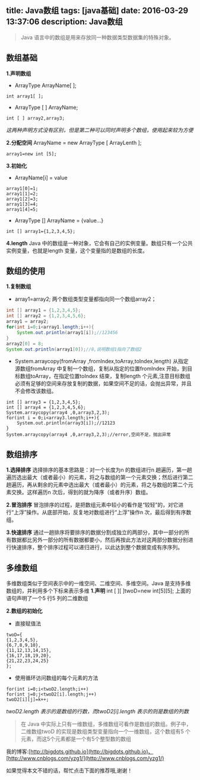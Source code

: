 title: Java数组
tags: [java基础]
date: 2016-03-29 13:37:06
description: Java数组
---
> Java 语言中的数组是用来存放同一种数据类型数据集的特殊对象。

<!-- more -->

## 数组基础
**1.声明数组**
+ ArrayType ArrayName[ ];
```
int array1[ ];
```

+ ArrayType [ ] ArrayName;
```
int [ ] array2,array3;
```

*这两种声明方式没有区别，但是第二种可以同时声明多个数组，使用起来较为方便*


**2.分配空间**
ArrayName = new  ArrayType [ ArrayLenth ];
```
array1=new int [5];
```

**3.初始化**
+ ArrayName[i] = value
```
array1[0]=1;
array1[1]=2;
array1[2]=3;
array1[3]=4;
array1[4]=5;
```
+ ArrayType [] ArrayName = {value...}
```
int [] array1={1,2,3,4,5};
```

**4.length**
Java 中的数组是一种对象，它会有自己的实例变量。数组只有一个公共实例变量，也就是length 变量，这个变量指的是数组的长度。

## 数组的使用
**1.复制数组**
+ array1=array2;
两个数组类型变量都指向同一个数组array2；
```java
int [] array1 = {1,2,3,4,5};
int [] array2 = {1,2,3,4,5,6};
array1 = array2;
for(int i=0;i<array1.length;i++){
    System.out.println(array1[i]);//123456
}
array2[0] = 8;
System.out.println(array1[0]);//8,说明数组1指向了数组2
```

+ System.arraycopy(fromArray ,fromIndex,toArray,toIndex,length)
从指定源数组fromArray 中复制一个数组，复制从指定的位置fromIndex 开始，到目标数组toArray，在指定位置toIndex 结束，复制length 个元素,注意目标数组必须有足够的空间来存放复制的数据，如果空间不足的话，会抛出异常，并且不会修改该数组。

```
int [] array3 = {1,2,3,4,5};
int [] array4 = {1,2,3,4,5,6};
System.arraycopy(array4 ,0,array3,2,3);
for(int i = 0;i<array3.length;i++){
    System.out.println(array3[i]);//12123
}
System.arraycopy(array4 ,0,array3,2,3);//error,空间不足，抛出异常
```

## 数组排序
**1.选择排序**
选择排序的基本思路是：对一个长度为n 的数组进行n 趟遍历，第一趟遍历选出最大（或者最小）的元素，将之与数组的第一个元素交换；然后进行第二趟遍历，再从剩余的元素中选出最大（或者最小）的元素，将之与数组的第二个元素交换。这样遍历n 次后，得到的就为降序（或者升序）数组。

**2.冒泡排序**
冒泡排序的过程，是把数组元素中较小的看作是“较轻”的，对它进行“上浮”操作。从底部开始，反复地对数组进行“上浮”操作n 次，最后得到有序数组。

**3.快速排序**
通过一趟排序将要排序的数据分割成独立的两部分，其中一部分的所有数据都比另外一部分的所有数据都要小，然后再按此方法对这两部分数据分别进行快速排序，整个排序过程可以递归进行，以此达到整个数据变成有序序列。

## 多维数组
多维数组类似于空间表示中的一维空间、二维空间、多维空间。Java 是支持多维数组的，并利用多个下标来表示多维
**1.声明**
int [ ][ ]twoD=new int[5][5];
上面的语句声明了一个5 行5 列的二维数组

**2.数组的初始化**
+ 直接赋值法
```
twoD={
{1,2,3,4,5},
{6,7,8,9,10},
{11,12,13,14,15},
{16,17,18,19,20},
{21,22,23,24,25}
};
```
+ 使用循环访问数组的每个元素的方法
```
for(int i=0;i<twoD2.length;i++)
for(int j=0;j<twoD2[i].length;j++)
twoD2[i][j]=k++;
```
*twoD2.length 表示的是数组的行数，而twoD2[i].length 表示的则是数组的列数*

> 在 Java 中实际上只有一维数组，多维数组可看作是数组的数组。例子中，二维数组twoD 的实现是数组类型变量指向一个一维数组，这个数组有5 个元素，而这5个元素都是一个有5个整型数的数组

我的博客:[http://bigdots.github.io](http://bigdots.github.io)、[http://www.cnblogs.com/yzg1/](http://www.cnblogs.com/yzg1/)



如果觉得本文不错的话，帮忙点击下面的推荐哦,谢谢！
